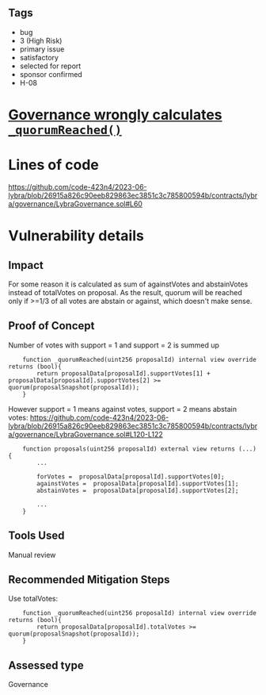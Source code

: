 ## Tags

- bug
- 3 (High Risk)
- primary issue
- satisfactory
- selected for report
- sponsor confirmed
- H-08

# [Governance wrongly calculates `_quorumReached()`](https://github.com/code-423n4/2023-06-lybra-findings/issues/14) 

# Lines of code

https://github.com/code-423n4/2023-06-lybra/blob/26915a826c90eeb829863ec3851c3c785800594b/contracts/lybra/governance/LybraGovernance.sol#L60


# Vulnerability details

## Impact
For some reason it is calculated as sum of againstVotes and abstainVotes instead of totalVotes on proposal. As the result, quorum will be reached only if >=1/3 of all votes are abstain or against, which doesn't make sense.

## Proof of Concept
Number of votes with support = 1 and support = 2 is summed up
```solidity
    function _quorumReached(uint256 proposalId) internal view override returns (bool){
        return proposalData[proposalId].supportVotes[1] + proposalData[proposalId].supportVotes[2] >= quorum(proposalSnapshot(proposalId));
    }
```
However support = 1 means against votes, support = 2 means abstain votes:
https://github.com/code-423n4/2023-06-lybra/blob/26915a826c90eeb829863ec3851c3c785800594b/contracts/lybra/governance/LybraGovernance.sol#L120-L122
```solidity
    function proposals(uint256 proposalId) external view returns (...) {
        ...
        
        forVotes =  proposalData[proposalId].supportVotes[0];
        againstVotes =  proposalData[proposalId].supportVotes[1];
        abstainVotes =  proposalData[proposalId].supportVotes[2];

        ...
    }
```

## Tools Used
Manual review

## Recommended Mitigation Steps
Use totalVotes:
```solidity
    function _quorumReached(uint256 proposalId) internal view override returns (bool){
        return proposalData[proposalId].totalVotes >= quorum(proposalSnapshot(proposalId));
    }
```


## Assessed type

Governance